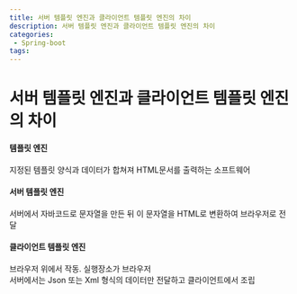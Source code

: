 ```yaml
---
title: 서버 템플릿 엔진과 클라이언트 템플릿 엔진의 차이
description: 서버 템플릿 엔진과 클라이언트 템플릿 엔진의 차이
categories:
 - Spring-boot
tags:
---  
```


# 서버 템플릿 엔진과 클라이언트 템플릿 엔진의 차이  
#### 템플릿 엔진
지정된 템플릿 양식과 데이터가 합쳐져 HTML문서를 출력하는 소프트웨어  

#### 서버 템플릿 엔진  
서버에서 자바코드로 문자열을 만든 뒤 이 문자열을 HTML로 변환하여 브라우저로 전달  

#### 클라이언트 템플릿 엔진  
브라우저 위에서 작동. 실행장소가 브라우저  
서버에서는 Json 또는 Xml 형식의 데이터만 전달하고 클라이언트에서 조립
